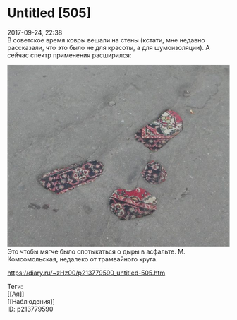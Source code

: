 Untitled [505]
===============

   
 2017-09-24, 22:38   
  В советское время ковры вешали на стены (кстати, мне недавно рассказали, что это было не для красоты, а для шумоизоляции). А сейчас спектр применения расширился:   
   
   [![](pics/FTaldWcl.jpg)](https://i.imgur.com/FTaldWc.jpg)     
 Это чтобы мягче было спотыкаться о дыры в асфальте. М. Комсомольская, недалеко от трамвайного круга.   
    
 <https://diary.ru/~zHz00/p213779590_untitled-505.htm>   
   
 Теги:   
 [[Ая]]   
 [[Наблюдения]]   
 ID: p213779590